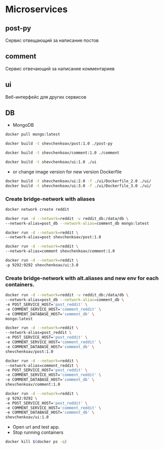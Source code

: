 # Microservices

## post-py

Сервис отвещающий за написание постов

## comment

Cервис отвечающий за написание комментариев

## ui

Веб-интерфейс для других сервисов

## DB

 - MongoDB

```bash
docker pull mongo:latest

docker build -t shevchenkoav/post:1.0 ./post-py

docker build -t shevchenkoav/comment:1.0 ./comment

docker build -t shevchenkoav/ui:1.0 ./ui
```

- or change image version for new version Dockerfile

```bash
docker build -t shevchenkoav/ui:2.0 -f ./ui/Dockerfile_2.0 ./ui/
docker build -t shevchenkoav/ui:3.0 -f ./ui/Dockerfile_3.0 ./ui/
```

### Create bridge-network with aliases

```bash
docker network create reddit

docker run -d --network=reddit -v reddit_db:/data/db \
--network-alias=post_db --network-alias=comment_db mongo:latest

docker run -d --network=reddit \
--network-alias=post shevchenkoav/post:1.0

docker run -d --network=reddit \
--network-alias=comment shevchenkoav/comment:1.0

docker run -d --network=reddit \
-p 9292:9292 shevchenkoav/ui:3.0
```

### Create bridge-network with alt.aliases and new env for each containers.

```bash
docker run -d --network=reddit -v reddit_db:/data/db \
--network-alias=post_db --network-alias=comment_db \
-e POST_SERVICE_HOST='post_reddit' \
-e COMMENT_SERVICE_HOST='comment_reddit' \
-e COMMENT_DATABASE_HOST='comment_db' \
mongo:latest

docker run -d --network=reddit \
--network-alias=post_reddit \
-e POST_SERVICE_HOST='post_reddit' \
-e COMMENT_SERVICE_HOST='comment_reddit' \
-e COMMENT_DATABASE_HOST='comment_db' \
shevchenkoav/post:1.0

docker run -d --network=reddit \
--network-alias=comment_reddit \
-e POST_SERVICE_HOST='post_reddit' \
-e COMMENT_SERVICE_HOST='comment_reddit' \
-e COMMENT_DATABASE_HOST='comment_db' \
shevchenkoav/comment:1.0

docker run -d --network=reddit \
-p 9292:9292 \
-e POST_SERVICE_HOST='post_reddit' \
-e COMMENT_SERVICE_HOST='comment_reddit' \
-e COMMENT_DATABASE_HOST='comment_db' \
shevchenkoav/ui:1.0
```

- Open url and test app.
- Stop running containers

```bash
docker kill $(docker ps -q)
```
